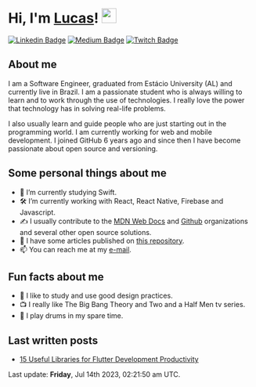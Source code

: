# Hi, I'm <a href="http://lucalves.github.io/">Lucas</a>! <img src="https://camo.githubusercontent.com/e8e7b06ecf583bc040eb60e44eb5b8e0ecc5421320a92929ce21522dbc34c891/68747470733a2f2f6d656469612e67697068792e636f6d2f6d656469612f6876524a434c467a6361737252346961377a2f67697068792e676966" width="30px">

[![Linkedin Badge](https://img.shields.io/badge/-LinkedIn-blue?style=flat-square&logo=Linkedin&logoColor=white&link=https://www.linkedin.com/in/lucalves/)](https://www.linkedin.com/in/lucalves/)
[![Medium Badge](https://img.shields.io/badge/-Medium-292929?style=flat-square&labelColor=292929&logo=Medium&link=https://lucalves.medium.com/)](https://lucalves.medium.com/)
[![Twitch Badge](https://img.shields.io/badge/-Twitch-8A43F2?style=flat-square&labelColor=white&logo=Twitch&link=https://twitch.tv/lucalves/)](https://twitch.tv/lucalves)

## About me

I am a Software Engineer, graduated from Estácio University (AL) and currently live in Brazil. I am a passionate student who is always willing to learn and to work through the use of technologies. I really love the power that technology has in solving real-life problems. 

I also usually learn and guide people who are just starting out in the programming world. I am currently working for web and mobile development. I joined GitHub 6 years ago and since then I have become passionate about open source and versioning.

## Some personal things about me

- 🌱 I’m currently studying Swift.
- 🛠 I’m currently working with React, React Native, Firebase and Javascript.
- ✍️ I usually contribute to the [MDN Web Docs](https://github.com/mdn/) and [Github](https://github.com/github/) organizations and several other open source solutions.
- 📝 I have some articles published on [this repository](https://github.com/lucalves/articles).
- 📫 You can reach me at my [e-mail](mailto:lcsjalves@gmail.com).

## Fun facts about me

- 🎨 I like to study and use good design practices.
- 📺 I really like The Big Bang Theory and Two and a Half Men tv series.
- 🥁 I play drums in my spare time.

## Last written posts

- [15 Useful Libraries for Flutter Development Productivity](https://medium.com/flutter-community/15-useful-libraries-for-flutter-development-productivity-updated-2021-15bcafe205f3)

<p>Last update: <strong>Friday</strong>, Jul 14th 2023, 02:21:50 am UTC.</p>
